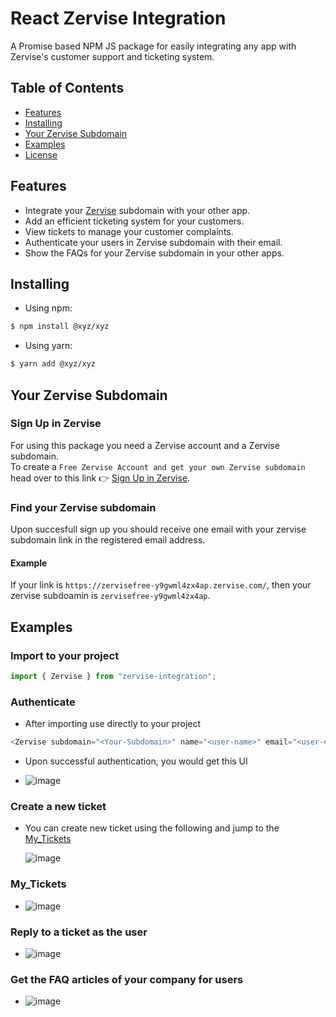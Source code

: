 # React Zervise Integration

A Promise based NPM JS package for easily integrating any app with Zervise's customer support and ticketing system.

## Table of Contents

- [Features](#features)
- [Installing](#installing)
- [Your Zervise Subdomain](#your-zervise-subdomain)
- [Examples](#examples)
- [License](#license)

## Features

- Integrate your [Zervise](https://zervise.com) subdomain with your other app.
- Add an efficient ticketing system for your customers.
- View tickets to manage your customer complaints.
- Authenticate your users in Zervise subdomain with their email.
- Show the FAQs for your Zervise subdomain in your other apps.

## Installing

- Using npm:

```bash
$ npm install @xyz/xyz
```

- Using yarn:

```bash
$ yarn add @xyz/xyz
```

## Your Zervise Subdomain

### Sign Up in Zervise

For using this package you need a Zervise account and a Zervise subdomain.<br>
To create a `Free Zervise Account and get your own Zervise subdomain` head over to this link 👉 [Sign Up in Zervise](https://zervise.com/).

### Find your Zervise subdomain

Upon succesfull sign up you should receive one email with your zervise subdomain link in the registered email address.

#### Example

If your link is `https://zervisefree-y9gwml4zx4ap.zervise.com/`, then your zervise subdoamin is `zervisefree-y9gwml4zx4ap`.

## Examples

### Import to your project

```js
import { Zervise } from "zervise-integration";
```

### Authenticate

- After importing use directly to your project

```js
<Zervise subdomain="<Your-Subdomain>" name="<user-name>" email="<user-email>" />
```

- Upon successful authentication, you would get this UI

- ![image](https://drive.google.com/uc?export=view&id=1P_WeYGdB7d3YElW9-BzYL1Rgpzg2MHme)

### Create a new ticket

- You can create new ticket using the following and jump to the [My_Tickets](#mytickets)

  ![image](https://drive.google.com/uc?export=view&id=16P4xNrCTAK3tsAcFZbjVB36yErLxjD_t)

### My_Tickets

- ![image](https://drive.google.com/uc?export=view&id=12L8DZXPk_1Ub0y53r-aBXhuaByR4L91n)

### Reply to a ticket as the user

- ![image](https://drive.google.com/uc?export=view&id=1Y2ZWODzLUit_M71n9f2ziM0Hy-UB-Gwc)

### Get the FAQ articles of your company for users

- ![image](https://drive.google.com/uc?export=view&id=12L8DZXPk_1Ub0y53r-aBXhuaByR4L91n)
